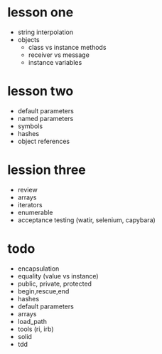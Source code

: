 # lesson one

* string interpolation
* objects
  * class vs instance methods
  * receiver vs message
  * instance variables

# lesson two

* default parameters
* named parameters
* symbols
* hashes
* object references

# lession three

* review
* arrays
* iterators
* enumerable
* acceptance testing (watir, selenium, capybara)

# todo

* encapsulation
* equality (value vs instance)
* public, private, protected
* begin,rescue,end
* hashes
* default parameters
* arrays
* load_path
* tools (ri, irb)
* solid
* tdd

